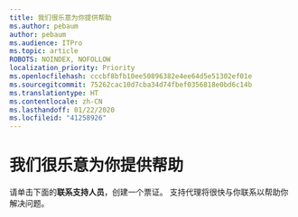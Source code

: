 ```yaml
---
title: 我们很乐意为你提供帮助
ms.author: pebaum
author: pebaum
ms.audience: ITPro
ms.topic: article
ROBOTS: NOINDEX, NOFOLLOW
localization_priority: Priority
ms.openlocfilehash: cccbf8bfb10ee50896382e4ee64d5e51302ef01e
ms.sourcegitcommit: 75262cac10d7cba34d74fbef0356818e0bd6c14b
ms.translationtype: HT
ms.contentlocale: zh-CN
ms.lasthandoff: 01/22/2020
ms.locfileid: "41258926"
---
```

# <a name="were-here-to-help"></a>我们很乐意为你提供帮助

请单击下面的**联系支持人员**，创建一个票证。 支持代理将很快与你联系以帮助你解决问题。